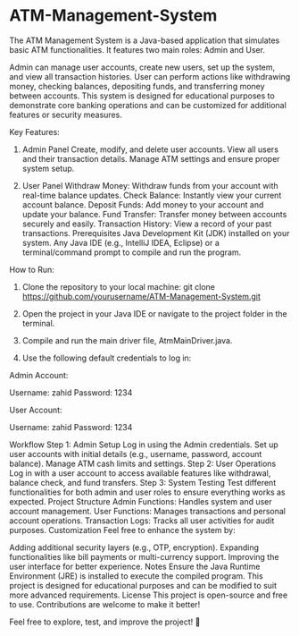 # ATM-Management-System

The ATM Management System is a Java-based application that simulates basic ATM functionalities.
It features two main roles: Admin and User.

Admin can manage user accounts, create new users, set up the system, and view all transaction histories.
User can perform actions like withdrawing money, checking balances, depositing funds, and transferring money between accounts.
This system is designed for educational purposes to demonstrate core banking operations and can be customized for additional features or security measures.

Key Features:

1. Admin Panel
Create, modify, and delete user accounts.
View all users and their transaction details.
Manage ATM settings and ensure proper system setup.

3. User Panel
Withdraw Money: Withdraw funds from your account with real-time balance updates.
Check Balance: Instantly view your current account balance.
Deposit Funds: Add money to your account and update your balance.
Fund Transfer: Transfer money between accounts securely and easily.
Transaction History: View a record of your past transactions.
Prerequisites
Java Development Kit (JDK) installed on your system.
Any Java IDE (e.g., IntelliJ IDEA, Eclipse) or a terminal/command prompt to compile and run the program.

How to Run:

1. Clone the repository to your local machine:
   git clone https://github.com/yourusername/ATM-Management-System.git

2. Open the project in your Java IDE or navigate to the project folder in the terminal.

3. Compile and run the main driver file, AtmMainDriver.java.

4. Use the following default credentials to log in:

Admin Account:

Username: zahid
Password: 1234

User Account:

Username: zahid
Password: 1234

Workflow
Step 1: Admin Setup
Log in using the Admin credentials.
Set up user accounts with initial details (e.g., username, password, account balance).
Manage ATM cash limits and settings.
Step 2: User Operations
Log in with a user account to access available features like withdrawal, balance check, and fund transfers.
Step 3: System Testing
Test different functionalities for both admin and user roles to ensure everything works as expected.
Project Structure
Admin Functions: Handles system and user account management.
User Functions: Manages transactions and personal account operations.
Transaction Logs: Tracks all user activities for audit purposes.
Customization
Feel free to enhance the system by:

Adding additional security layers (e.g., OTP, encryption).
Expanding functionalities like bill payments or multi-currency support.
Improving the user interface for better experience.
Notes
Ensure the Java Runtime Environment (JRE) is installed to execute the compiled program.
This project is designed for educational purposes and can be modified to suit more advanced requirements.
License
This project is open-source and free to use. Contributions are welcome to make it better!

Feel free to explore, test, and improve the project! 🚀


